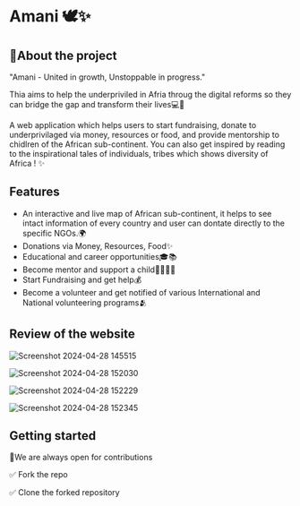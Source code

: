 
# Amani 🕊️✨
## 🚀About the project

"Amani - United in growth, Unstoppable in progress."

Thia aims to help the underpriviled in Afria throug the digital reforms so they can bridge the gap and transform their lives💻🎯

A web application which helps users to start fundraising, donate to underprivilaged via money, resources or food, and provide mentorship to chidlren of the African sub-continent.
You can also get inspired by reading to the inspirational tales of individuals, tribes which shows diversity of Africa ! ✨





## Features

- An interactive and live map of African sub-continent, it helps to see intact information of every country and user can dontate directly to the specific NGOs.🌍
- Donations via Money, Resources, Food✨
- Educational and career opportunities🎓📚
- Become mentor and support a child👩‍🏫🧑‍🏫
- Start Fundraising and get help💰
- Become a volunteer and get notified of various International and National volunteering programs🫂 



## Review of the website

![Screenshot 2024-04-28 145515](https://github.com/shivani-tripurari/Amani/assets/96899982/e8b8d641-eda3-46ea-9ef2-0ffecbd2a448)

![Screenshot 2024-04-28 152030](https://github.com/shivani-tripurari/Amani/assets/96899982/84f3c72e-5860-43e6-ada4-849b77e71172)

![Screenshot 2024-04-28 152229](https://github.com/shivani-tripurari/Amani/assets/96899982/2be3f57a-a499-476b-b8a9-af8d470d988d)

![Screenshot 2024-04-28 152345](https://github.com/shivani-tripurari/Amani/assets/96899982/fcd5d8fb-be9d-45c6-8ac6-02c1260aebf7)





## Getting started


📌We are always open for contributions 

✅ Fork the repo

✅ Clone the forked repository



